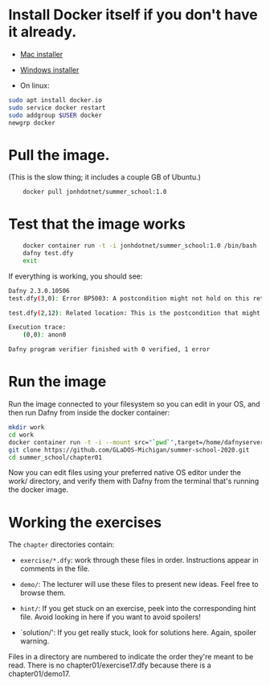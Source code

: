 # Install Docker itself if you don't have it already.

  * [Mac installer](https://docs.docker.com/v17.12/docker-for-mac/install/)

  * [Windows installer](https://docs.docker.com/v17.12/docker-for-windows/install/)

  * On linux:

```bash
sudo apt install docker.io
sudo service docker restart
sudo addgroup $USER docker
newgrp docker
```

# Pull the image.
(This is the slow thing; it includes a couple GB of Ubuntu.)

```bash
    docker pull jonhdotnet/summer_school:1.0
```

# Test that the image works
```bash
​    docker container run -t -i jonhdotnet/summer_school:1.0 /bin/bash
    dafny test.dfy
    exit
```

If everything is working, you should see:

```bash
Dafny 2.3.0.10506
test.dfy(3,0): Error BP5003: A postcondition might not hold on this return path.

test.dfy(2,12): Related location: This is the postcondition that might not hold.

Execution trace:
    (0,0): anon0

Dafny program verifier finished with 0 verified, 1 error
```

# Run the image

Run the image connected to your filesystem so you can edit in your OS, and then run Dafny from inside the docker container:

```bash
mkdir work
cd work
docker container run -t -i --mount src="`pwd`",target=/home/dafnyserver/work,type=bind --workdir /home/dafnyserver/work jonhdotnet/summer_school:1.0 /bin/bash
git clone https://github.com/GLaDOS-Michigan/summer-school-2020.git
cd summer_school/chapter01
```

Now you can edit files using your preferred native OS editor under the work/
directory, and verify them with Dafny from the terminal that's running the
docker image.

# Working the exercises

The `chapter` directories contain:

* `exercise/*.dfy`: work through these files in order. Instructions appear
  in comments in the file.

* `demo/`: The lecturer will use these files to present new ideas. Feel free to browse them.

* `hint/`: If you get stuck on an exercise, peek into the corresponding hint file. Avoid looking in here if you want to avoid spoilers!

* `solution/': If you get really stuck, look for solutions here. Again, spoiler warning.

Files in a directory are numbered to indicate the order they're meant to be read.  There is no chapter01/exercise17.dfy because there is a chapter01/demo17.
